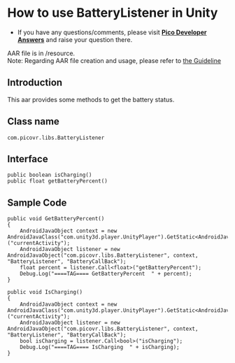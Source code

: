 # How to use BatteryListener in Unity

- If you have any questions/comments, please visit [**Pico Developer Answers**](https://devanswers.pico-interactive.com/) and raise your question there.

AAR file is in /resource.    
Note: Regarding AAR file creation and usage, please refer to [the Guideline](http://static.appstore.picovr.com/docs/JarUnity/index.html)

## Introduction
This aar provides some methods to get the battery status.

## Class name
```
com.picovr.libs.BatteryListener
```

## Interface
```
public boolean isCharging()
public float getBatteryPercent()
```

## Sample Code
```
public void GetBatteryPercent()
{
    AndroidJavaObject context = new AndroidJavaClass("com.unity3d.player.UnityPlayer").GetStatic<AndroidJavaObject>("currentActivity");
    AndroidJavaObject listener = new AndroidJavaObject("com.picovr.libs.BatteryListener", context, "BatteryListener", "BatteryCallBack");
    float percent = listener.Call<float>("getBatteryPercent");
    Debug.Log("====TAG==== GetBatteryPercent  " + percent);
}

public void IsCharging()
{
    AndroidJavaObject context = new AndroidJavaClass("com.unity3d.player.UnityPlayer").GetStatic<AndroidJavaObject>("currentActivity");
    AndroidJavaObject listener = new AndroidJavaObject("com.picovr.libs.BatteryListener", context, "BatteryListener", "BatteryCallBack");
    bool isCharging = listener.Call<bool>("isCharging");
    Debug.Log("====TAG==== IsCharging  " + isCharging);
}

```
